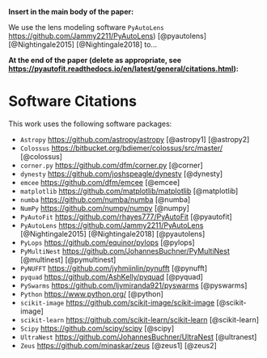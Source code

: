 **Insert in the main body of the paper:**

We use the lens modeling software `PyAutoLens` https://github.com/Jammy2211/PyAutoLens) [@pyautolens] [@Nightingale2015] [@Nightingale2018] to...

**At the end of the paper (delete as appropriate, see https://pyautofit.readthedocs.io/en/latest/general/citations.html):**

# Software Citations

This work uses the following software packages:

- `Astropy` https://github.com/astropy/astropy [@astropy1] [@astropy2]
- `Colossus` https://bitbucket.org/bdiemer/colossus/src/master/ [@colossus]
- `corner.py` https://github.com/dfm/corner.py [@corner]
- `dynesty` https://github.com/joshspeagle/dynesty [@dynesty]
- `emcee` https://github.com/dfm/emcee [@emcee]
- `matplotlib` https://github.com/matplotlib/matplotlib [@matplotlib]
- `numba` https://github.com/numba/numba [@numba]
- `NumPy` https://github.com/numpy/numpy [@numpy]
- `PyAutoFit` https://github.com/rhayes777/PyAutoFit [@pyautofit]
- `PyAutoLens` https://github.com/Jammy2211/PyAutoLens [@Nightingale2015] [@Nightingale2018] [@pyautolens]
- `PyLops` https://github.com/equinor/pylops [@pylops]
- `PyMultiNest` https://github.com/JohannesBuchner/PyMultiNest [@multinest] [@pymultinest]
- `PyNUFFT` https://github.com/jyhmiinlin/pynufft [@pynufft]
- `pyquad` https://github.com/AshKelly/pyquad [@pyquad]
- `PySwarms` https://github.com/ljvmiranda921/pyswarms [@pyswarms]
- `Python` https://www.python.org/ [@python]
- `scikit-image` https://github.com/scikit-image/scikit-image [@scikit-image]
- `scikit-learn` https://github.com/scikit-learn/scikit-learn [@scikit-learn]
- `Scipy` https://github.com/scipy/scipy [@scipy]
- `UltraNest` https://github.com/JohannesBuchner/UltraNest [@ultranest]
- `Zeus` https://github.com/minaskar/zeus [@zeus1] [@zeus2]